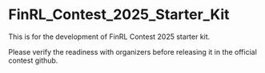 # FinRL_Contest_2025_Starter_Kit

This is for the development of FinRL Contest 2025 starter kit. 

Please verify the readiness with organizers before releasing it in the official contest github.

